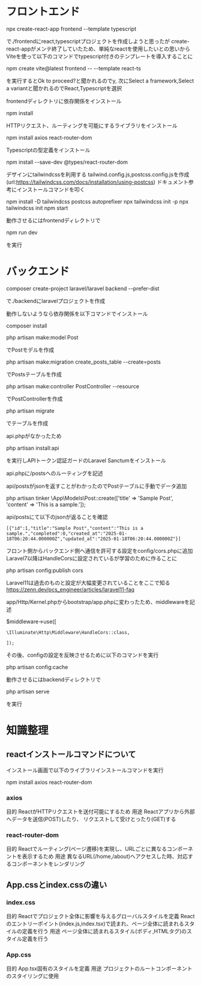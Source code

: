 # フロントエンド

npx create-react-app frontend --template typescript

で./frontendにreact,typescriptプロジェクトを作成しようと思ったが
create-react-appがメンテ終了していたため、単純なreactを使用したいとの思いからViteを使って以下のコマンドでtypescript付きのテンプレートを導入することに

npm create vite@latest frontend -- --template react-ts

を実行するとOk to proceed?と聞かれるのでy,
次にSelect a framework,Select a variantと聞かれるのでReact,Typescriptを選択

frontendディレクトリに依存関係をインストール

npm install

HTTPリクエスト、ルーティングを可能にするライブラリをインストール

npm install axios react-router-dom

Typescriptの型定義をインストール

npm install --save-dev @types/react-router-dom

デザインにtailwindcssを利用する
tailwind.config.js,postcss.config.jsを作成
(url:https://tailwindcss.com/docs/installation/using-postcss)
ドキュメント参考にインストールコマンドを叩く

npm install -D tailwindcss postcss autoprefixer
npx tailwindcss init -p
npx tailwindcss init
npm start

動作させるにはfrontendディレクトリで

npm run dev

を実行

# バックエンド

composer create-project laravel/laravel backend --prefer-dist

で./backendにlaravelプロジェクトを作成

動作しないようなら依存関係を以下コマンドでインストール

composer install

php artisan make:model Post

でPostモデルを作成

php artisan make:migration create_posts_table --create=posts

でPostsテーブルを作成

php artisan make:controller PostController --resource

でPostControllerを作成

php artisan migrate

でテーブルを作成

api.phpがなかったため

php artisan install:api

を実行しAPIトークン認証ガードのLaravel Sanctumをインストール

api.phpに/postsへのルーティングを記述

api/postsがjsonを返すことがわかったのでPostテーブルに手動でデータ追加

php artisan tinker
\App\Models\Post::create(['title' => 'Sample Post', 'content' => 'This is a sample.']);

api/postsにて以下のjsonが返ることを確認

```
[{"id":1,"title":"Sample Post","content":"This is a sample.","completed":0,"created_at":"2025-01-18T06:20:44.000000Z","updated_at":"2025-01-18T06:20:44.000000Z"}]
```

フロント側からバックエンド側へ通信を許可する設定をconfig/cors.phpに追加
Laravel7以降はHandleCorsに設定されているが学習のために作ることに

php artisan config:publish cors

Laravel11は過去のものと設定が大幅変更されていることをここで知る
https://zenn.dev/pcs_engineer/articles/laravel11-faq

app/Http/Kernel.phpからbootstrap/app.phpに変わったため、middlewareを記述

$middleware->use([

    \Illuminate\Http\Middleware\HandleCors::class,

    ]);

その後、configの設定を反映させるために以下のコマンドを実行

php artisan config:cache

動作させるにはbackendディレクトリで

php artisan serve

を実行

# 知識整理

## reactインストールコマンドについて

インストール画面で以下のライブラリインストールコマンドを実行

npm install axios react-router-dom

### axios

目的
ReactがHTTPリクエストを送付可能にするため
用途
Reactアプリから外部へデータを送信(POST)したり、
リクエストして受けとったり(GET)する

### react-router-dom

目的
Reactでルーティング(ページ遷移)を実現し、URLごとに異なるコンポーネントを表示するため
用途
異なるURL(/home,/about)へアクセスした時、対応するコンポーネントをレンダリング


## App.cssとindex.cssの違い

### index.css

目的
Reactでプロジェクト全体に影響を与えるグローバルスタイルを定義
Reactのエントリーポイント(index.js,index.tsx)で読まれ、ページ全体に読まれるスタイルの定義を行う
用途
ページ全体に読まれるスタイル(ボディ,HTMLタグ)のスタイル定義を行う

### App.css

目的
App.tsx固有のスタイルを定義
用途
プロジェクトのルートコンポーネントのスタイリングに使用
